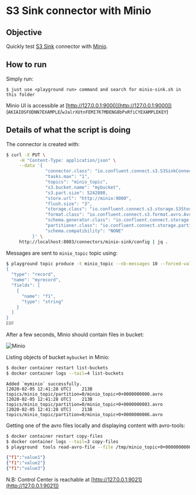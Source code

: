 # S3 Sink connector with Minio



## Objective

Quickly test [S3 Sink](https://docs.confluent.io/current/connect/kafka-connect-s3/index.html#kconnect-long-amazon-s3-sink-connector) connector with [Minio](https://min.io).



## How to run

Simply run:

```
$ just use <playground run> command and search for minio-sink.sh in this folder
```

Minio UI is accessible at [http://127.0.0.1:9000](http://127.0.0.1:9000]) (`AKIAIOSFODNN7EXAMPLE`/`wJalrXUtnFEMI7K7MDENG8bPxRfiCYEXAMPLEKEY`)

## Details of what the script is doing

The connector is created with:

```bash
$ curl -X PUT \
     -H "Content-Type: application/json" \
     --data '{
               "connector.class": "io.confluent.connect.s3.S3SinkConnector",
               "tasks.max": "1",
               "topics": "minio_topic",
               "s3.bucket.name": "mybucket",
               "s3.part.size": 5242880,
               "store.url": "http://minio:9000",
               "flush.size": "3",
               "storage.class": "io.confluent.connect.s3.storage.S3Storage",
               "format.class": "io.confluent.connect.s3.format.avro.AvroFormat",
               "schema.generator.class": "io.confluent.connect.storage.hive.schema.DefaultSchemaGenerator",
               "partitioner.class": "io.confluent.connect.storage.partitioner.DefaultPartitioner",
               "schema.compatibility": "NONE"
          }' \
     http://localhost:8083/connectors/minio-sink/config | jq .
```

Messages are sent to `minio_topic` topic using:

```bash
$ playground topic produce -t minio_topic --nb-messages 10 --forced-value '{"f1":"value%g"}' << 'EOF'
{
  "type": "record",
  "name": "myrecord",
  "fields": [
    {
      "name": "f1",
      "type": "string"
    }
  ]
}
EOF
```

After a few seconds, Minio should contain files in bucket:

![Minio](Screenshot1.png)


Listing objects of bucket `mybucket` in Minio:

```bash
$ docker container restart list-buckets
$ docker container logs --tail=4 list-buckets
```

```
Added `myminio` successfully.
[2020-02-05 12:41:28 UTC]    213B topics/minio_topic/partition=0/minio_topic+0+0000000000.avro
[2020-02-05 12:41:28 UTC]    213B topics/minio_topic/partition=0/minio_topic+0+0000000003.avro
[2020-02-05 12:41:28 UTC]    213B topics/minio_topic/partition=0/minio_topic+0+0000000006.avro
```

Getting one of the avro files locally and displaying content with avro-tools:

```bash
$ docker container restart copy-files
$ docker container logs --tail=3 copy-files
$ playground  tools read-avro-file --file /tmp/minio_topic+0+0000000000.avro
```

```json
{"f1":"value1"}
{"f1":"value2"}
{"f1":"value3"}
```
N.B: Control Center is reachable at [http://127.0.0.1:9021](http://127.0.0.1:9021])
